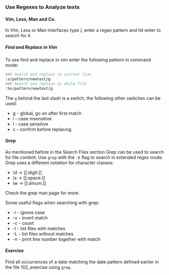 ### Use Regexes to Analyze texts

#### Vim, Less, Man and Co.
In Vim, Less or Man interfaces type /, enter a regex pattern and hit enter to search for it.

##### Find and Replace in Vim
To use find and replace in vim enter the following pattern in command mode:

~~~~~ bash
### Search and replace in current line 
:s/pattern/newtext/g
### Search and replace in whole file
:%s/pattern/newtext/g
~~~~~

The `g` behind the last slash is a switch, the following other switches can be used:
- g - global, go on after first match
- i - case insensitive
- I - case sensitive
- c - confirm before replacing

#### Grep
As mentioned before in the Search Files section Grep can be used to search for file content. Use `grep` with the `-E` flag to search in extended regex mode.
Grep uses a different notation for character classes:

- \d -> \[\[:digit:\]\]
- \s -> \[\[:space:\]\]
- \w -> \[\[:alnum:\]\]

Check the grep man page for more.

Some useful flags when searching with grep:

- -i - ignore case
- -v - invert match
- -c - count
- -l - list files with matches
- -L - list files without matches
- -n - print line number together with match

#### Exercise
Find all occurrences of a date matching the date pattern defined earlier in the file 102_exercise using `grep`.


